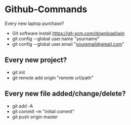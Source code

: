 # Github-Commands
Every new laptop purchase?
- Git software install https://git-scm.com/download/win
- git config --global user.name "yourname"
- git config --global user.email "youremail@gmail.com"

## Every new project?
- git init
- git remote add origin "remote url/path"

## Every new file added/change/delete?
- git add -A 
- git commit -m "initial commit"
- git push origin master
